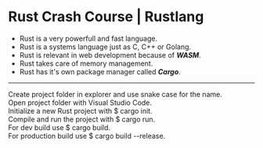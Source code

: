 # Rust Crash Course | Rustlang
- Rust is a very powerfull and fast language.  
- Rust is a systems language just as C, C++ or Golang.  
- Rust is relevant in web development because of ***WASM***.  
- Rust takes care of memory management.  
- Rust has it's own package manager called ***Cargo***.  
___
Create project folder in explorer and use snake case for the name.  
Open project folder with Visual Studio Code.  
Initialize a new Rust project with $ cargo init.  
Compile and run the project with $ cargo run.  
For dev build use $ cargo build.  
For production build use $ cargo build --release.  
